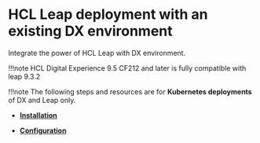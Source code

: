 # HCL Leap deployment with an existing DX environment

Integrate the power of HCL Leap with DX environment.

!!!note
    HCL Digital Experience 9.5 CF212 and later is fully compatible with leap 9.3.2
    

!!!note
    The following steps and resources are for **Kubernetes deployments** of DX and Leap only.

-   **[Installation](../leap/installation/)**  

-   **[Configuration](../leap/configuration/)**  

